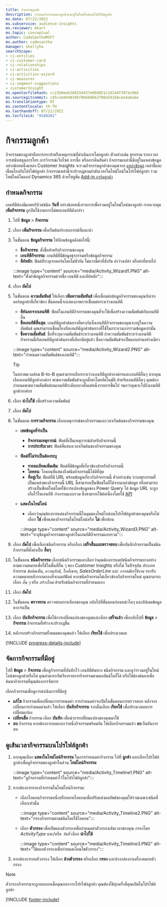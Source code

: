 ```yaml
---
title: กิจกรรมลูกค้า
description: กำหนดกิจกรรมของลูกค้าและดูในไทม์ไลน์บนโปรไฟล์ลูกค้า
ms.date: 07/22/2022
ms.subservice: audience-insights
ms.reviewer: mhart
ms.topic: conceptual
author: CadeSanthaMSFT
ms.author: cadesantha
manager: shellyha
searchScope:
- ci-entities
- ci-customer-card
- ci-relationships
- ci-activities
- ci-activities-wizard
- ci-measures
- ci-segment-suggestions
- customerInsight
ms.openlocfilehash: cc21b0eeb368156437e60d851c2d144f3974c066
ms.sourcegitcommit: c45c3e044034bf866b0662f80a59166cee4ababe
ms.translationtype: HT
ms.contentlocale: th-TH
ms.lasthandoff: 07/22/2022
ms.locfileid: "9188162"
---
```

# <a name="customer-activities"></a>กิจกรรมลูกค้า

กิจกรรมของลูกค้าคือการกระทำหรือเหตุการณ์ที่ดำเนินการโดยลูกค้า ตัวอย่างเช่น ธุรกรรม ระยะเวลาการสนับสนุนการโทร การวิจารณ์เว็บไซต์ การซื้อ หรือการคืนสินค้า กิจกรรมเหล่านี้มีอยู่ในแหล่งข้อมูลอย่างน้อยหนึ่งแหล่ง Customer Insights จะรวมกิจกรรมลูกค้าของคุณจาก [แหล่งข้อมูล](data-sources.md) เหล่านี้และเชื่อมโยงกับโปรไฟล์ลูกค้า กิจกรรมเหล่านี้จะปรากฏตามลำดับเวลาในไทม์ไลน์ในโปรไฟล์ลูกค้า รวมไทม์ไลน์ในแอป Dynamics 365 ด้วยโซลูชัน [Add-in การ์ดลูกค้า](customer-card-add-in.md)

## <a name="define-an-activity"></a>กำหนดกิจกรรม

เอนทิตีต้องมีแอตทริบิวต์ชนิด **วันที่** อย่างน้อยหนึ่งรายการเพื่อรวมอยู่ในไทม์ไลน์ของลูกค้า การควบคุม **เพิ่มกิจกรรม** ถูกปิดใช้งานหากไม่พบเอนทิตีดังกล่าว

1. ไปที่ **ข้อมูล** > **กิจกรรม**

1. เลือก **เพิ่มกิจกรรม** เพื่อเริ่มต้นประสบการณ์ที่แนะนำ

1. ในขั้นตอน **ข้อมูลกิจกรรม** ให้ป้อนข้อมูลดังต่อไปนี้:

   - **ชื่อกิจกรรม**: ตั้งชื่อสำหรับกิจกรรมของคุณ
   - **เอนทิตีกิจกรรม**: เอนทิตีที่มีข้อมูลธุรกรรมหรือข้อมูลกิจกรรม
   - **คีย์หลัก**: ฟิลด์ที่ระบุเรกคอร์ดโดยไม่ซ้ำกัน ไม่ควรมีค่าที่ซ้ำกัน ค่าว่างเปล่า หรือค่าที่หายไป

   :::image type="content" source="media/Activity_Wizard1.PNG" alt-text="ตั้งค่าข้อมูลกิจกรรมด้วยชื่อ เอนทิตี และคีย์หลัก":::

1. เลือก **ถัดไป**

1. ในขั้นตอน **ความสัมพันธ์** ให้เลือก **เพิ่มความสัมพันธ์** เพื่อเชื่อมต่อข้อมูลกิจกรรมของคุณกับเรกคอร์ดลูกค้าที่เกี่ยวข้อง ขั้นตอนนี้จะแสดงภาพการเชื่อมต่อระหว่างเอนทิตี  

   - **คีย์นอกจากเอนทิตี**: ฟิลด์ในเอนทิตีกิจกรรมของคุณที่จะใช้เพื่อสร้างความสัมพันธ์กับเอนทิตีอื่น
   - **ชื่อเอนทิตีสิ้นสุด**: เอนทิตีลูกค้าต้นทางที่ตรงกันซึ่งเอนทิตีกิจกรรมของคุณจะอยู่ในความสัมพันธ์ คุณสามารถเชื่อมโยงกับเอนทิตีลูกค้าต้นทางที่ใช้ในกระบวนการรวมข้อมูลเท่านั้น
   - **ชื่อความสัมพันธ์**: ชื่อที่ระบุความสัมพันธ์ระหว่างเอนทิตี ถ้าความสัมพันธ์ระหว่างเอนทิตีกิจกรรมนี้กับเอนทิตีลูกค้าต้นทางที่เลือกมีอยู่แล้ว ชื่อความสัมพันธ์จะเป็นแบบอ่านอย่างเดียว

   :::image type="content" source="media/Activity_Wizard2.PNG" alt-text="กำหนดความสัมพันธ์ของเอนทิตี":::

   > [!TIP]
   > ในสภาพแวดล้อม B-to-B คุณสามารถเลือกระหว่างเอนทิตีลูกค้าองค์กรและเอนทิตีอื่นๆ หากคุณเลือกเอนทิตีลูกค้าองค์กร พาธความสัมพันธ์จะถูกตั้งค่าโดยอัตโนมัติ สำหรับเอนทิตีอื่นๆ คุณต้องกำหนดพาธความสัมพันธ์บนเอนทิตีระดับกลางตั้งแต่หนึ่งรายการขึ้นไป จนกว่าคุณจะไปถึงเอนทิตีลูกค้าองค์กร

1. เลือก **นำไปใช้** เพื่อสร้างความสัมพันธ์

1. เลือก **ถัดไป**

1. ในขั้นตอน **การรวมกิจกรรม** เลือกเหตุการณ์ของกิจกรรมและเวลาเริ่มต้นของกิจกรรมของคุณ
   - **เขตข้อมูลที่จำเป็น**
      - **กิจกรรมเหตุการณ์**: ฟิลด์ที่เป็นเหตุการณ์สำหรับกิจกรรมนี้
      - **การประทับเวลา**: ฟิลด์ที่แสดงเวลาเริ่มต้นของกิจกรรมของคุณ

   - **ฟิลด์ที่ไม่จำเป็นต้องระบุ**
      - **รายละเอียดเพิ่มเติม**: ฟิลด์ที่มีข้อมูลที่เกี่ยวข้องสำหรับกิจกรรมนี้
      - **ไอคอน**: ไอคอนที่แสดงถึงชนิดกิจกรรมนี้ได้ดีที่สุด
      - **ที่อยู่เว็บ**: ฟิลด์ที่มี URL พร้อมข้อมูลเกี่ยวกับกิจกรรมนี้ ตัวอย่างเช่น ระบบธุรกรรมที่เป็นแหล่งของกิจกรรมนี้ URL นี้สามารถเป็นฟิลด์ใดก็ได้จากแหล่งข้อมูล หรือสามารถสร้างเป็นฟิลด์ใหม่โดยใช้การแปลงข้อมูลของ Power Query ได้ ข้อมูล URL จะถูกเก็บไว้ในเอนทิตี *กิจกรรมแบบรวม* ซึ่งสามารถใช้ต่อเนื่องโดยใช้ [API](apis.md)

   - **แสดงในไทม์ไลน์**
      - เลือกว่าคุณต้องการแสดงกิจกรรมนี้ในมุมมองไทม์ไลน์บนโปรไฟล์ลูกค้าของคุณหรือไม่ เลือก **ใช่** เพื่อแสดงกิจกรรมในไทม์ไลน์หรือ **ไม่** เพื่อซ่อน

      :::image type="content" source="media/Activity_Wizard3.PNG" alt-text="ระบุข้อมูลกิจกรรมของลูกค้าในเอนทิตีกิจกรรมแบบรวม":::

1. เลือก **ถัดไป** เพื่อเลือกชนิดกิจกรรม หรือเลือก **เสร็จสิ้นและตรวจสอบ** เพื่อบันทึกกิจกรรมเป็นชนิดกิจกรรมที่ตั้งค่าเป็น **อื่นๆ**

1. ในขั้นตอน **ชนิดกิจกรรม** เลือกชนิดกิจกรรมและเลือกว่าคุณต้องการแมปชนิดกิจกรรมบางอย่างตามความหมายเพื่อใช้ในพื้นที่อื่น ๆ ของ Customer Insights หรือไม่ ในปัจจุบัน ประเภทกิจกรรม *ข้อคิดเห็น*, *ความภักดี*, *ใบสั่งขาย*, *SalesOrderLine* และ *การสมัครใช้งาน* รองรับความหมายหลังจากตกลงที่จะแมปฟิลด์ หากชนิดกิจกรรมไม่เกี่ยวข้องกับกิจกรรมใหม่ คุณสามารถเลือก *อื่น ๆ* หรือ *สร้างใหม่* สำหรับชนิดกิจกรรมที่กำหนดเอง

1. เลือก **ถัดไป**

1. ในขั้นตอน **ตรวจทาน** ตรวจสอบการเลือกของคุณ กลับไปที่ขั้นตอนก่อนหน้าใดๆ และอัปเดตข้อมูล หากจำเป็น

1. เลือก **บันทึกกิจกรรม** เพื่อใช้การเปลี่ยนแปลงของคุณและเลือก **เสร็จแล้ว** เพื่อกลับไปที่ **ข้อมูล** > **กิจกรรม** กิจกรรมที่สร้างจะปรากฏขึ้น

1. หลังจากสร้างกิจกรรมทั้งหมดของคุณแล้ว ให้เลือก **เรียกใช้** เพื่อประมวลผล

[!INCLUDE [progress-details-include](includes/progress-details-pane.md)]

## <a name="manage-existing-activities"></a>จัดการกิจกรรมที่มีอยู่

ไปที่ **ข้อมูล** > **กิจกรรม** เพื่อดูกิจกรรมที่บันทึกไว้ เอนทิตีต้นทาง ชนิดกิจกรรม และดูว่ารวมอยู่ในไทม์ไลน์ของลูกค้าหรือไม่ คุณสามารถจัดเรียงรายการกิจกรรมตามคอลัมน์ใดก็ได้ หรือใช้ช่องค้นหาเพื่อค้นหากิจกรรมที่คุณต้องการจัดการ

เลือกกิจกรรมเพื่อดูการดำเนินการที่มีอยู่

- **แก้ไข** กิจกรรมเพื่อเปลี่ยนการกำหนดค่า การกำหนดค่าจะเปิดในขั้นตอนการตรวจสอบ หลังจากเปลี่ยนการกำหนดค่าแล้ว ให้เลือก **บันทึกกิจกรรม** จากนั้นเลือก **เรียกใช้** เพื่อประมวลผลการเปลี่ยนแปลง
- **เปลี่ยนชื่อ** กิจกรรม เลือก **บันทึก** เพื่อนำการเปลี่ยนแปลงของคุณมาใช้
- **ลบ** กิจกรรม หากต้องการลบมากกว่าหนึ่งกิจกรรมพร้อมกัน ให้เลือกกิจกรรมแล้ว **ลบ** ยืนยันการลบ

## <a name="view-activity-timelines-on-customer-profiles"></a>ดูเส้นเวลากิจกรรมบนโปรไฟล์ลูกค้า

1. หากคุณเลือก **แสดงในไทม์ไลน์กิจกรรม** ในการกำหนดค่ากิจกรรม ไปที่ **ลูกค้า** และเลือกโปรไฟล์ลูกค้าเพื่อดูกิจกรรมของลูกค้าในส่วน **ไทม์ไลน์กิจกรรม**

   :::image type="content" source="media/Activity_Timeline1.PNG" alt-text="ดูกิจกรรมที่กำหนดค่าไว้ในโปรไฟล์ลูกค้า":::

1. หากต้องการกรองกิจกรรมในไทม์ไลน์กิจกรรม:

   - เลือกไอคอนกิจกรรมหนึ่งหรือหลายไอคอนเพื่อปรับแต่งผลลัพธ์ของคุณให้รวมเฉพาะชนิดที่เลือกเท่านั้น

     :::image type="content" source="media/Activity_Timeline2.PNG" alt-text="กรองกิจกรรมตามชนิดโดยใช้ไอคอน":::

   - เลือก **ตัวกรอง** เพื่อเปิดแผงตัวกรองเพื่อกำหนดค่าตัวกรองเส้นเวลาของคุณ กรองโดย *ActivityType* และ/หรือ *วันที่* เลือก **นำไปใช้**

     :::image type="content" source="media/Activity_Timeline3.PNG" alt-text="ใช้แผงตัวกรองเพื่อกำหนดเงื่อนไขตัวกรอง":::

1. หากต้องการลบตัวกรอง ให้เลือก **ล้างตัวกรอง** หรือเลือก **กรอง** และล้างกล่องกาเครื่องหมายตัวกรอง

> [!NOTE]
> ตัวกรองกิจกรรมจะถูกลบออกเมื่อคุณออกจากโปรไฟล์ลูกค้า คุณต้องใช้ทุกครั้งที่คุณเปิดในโปรไฟล์ลูกค้า

[!INCLUDE [footer-include](includes/footer-banner.md)]
